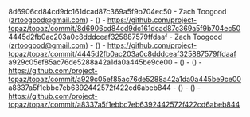 8d6906cd84cd9dc161dcad87c369a5f9b704ec50 - Zach Toogood (zrtoogood@gmail.com) -  () - https://github.com/project-topaz/topaz/commit/8d6906cd84cd9dc161dcad87c369a5f9b704ec50
4445d2fb0ac203a0c8dddceaf325887579ffdaaf - Zach Toogood (zrtoogood@gmail.com) -  () - https://github.com/project-topaz/topaz/commit/4445d2fb0ac203a0c8dddceaf325887579ffdaaf
a929c05ef85ac76de5288a42a1da0a445be9ce00 -  () -  () - https://github.com/project-topaz/topaz/commit/a929c05ef85ac76de5288a42a1da0a445be9ce00
a8337a5f1ebbc7eb6392442572f422cd6abeb844 -  () -  () - https://github.com/project-topaz/topaz/commit/a8337a5f1ebbc7eb6392442572f422cd6abeb844
